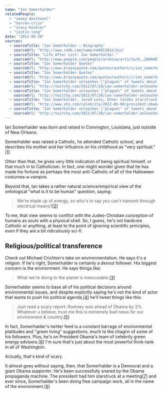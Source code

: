 ```yaml
---
name: "Ian Somerhalder"
relatedPeople:
  - "zooey-deschanel"
  - "darren-criss"
  - "stacy-keibler"
  - "justin-long"
date: "2012-08-20"
sources:
  - sourceTitle: "Ian Somerhalder – Biography"
    sourceUrl: "http://www.imdb.com/name/nm0813812/bio"
  - sourceTitle: "Life After Lost: Ian Somerhalder."
    sourceUrl: "http://www.people.com/people/archive/article/0,,20060073,00.html"
  - sourceTitle: "Ian Somerhalder Quotes"
    sourceUrl: "http://www.brainyquote.com/quotes/authors/i/ian_somerhalder_3.html"
  - sourceTitle: "Ian Somerhalder Quotes"
    sourceUrl: "http://www.brainyquote.com/quotes/authors/i/ian_somerhalder_2.html"
  - sourceTitle: "Ian Somerhalder unleashes \"plague\" of tweets about Obama and global warming"
    sourceUrl: "http://twitchy.com/2012/07/28/ian-somerhalder-unleashes-plague-of-tweets-about-obama-and-global-warming/"
  - sourceTitle: "Ian Somerhalder unleashes \"plague\" of tweets about Obama and global warming"
    sourceUrl: "http://twitchy.com/2012/07/28/ian-somerhalder-unleashes-plague-of-tweets-about-obama-and-global-warming/"
  - sourceTitle: "Ian Somerhalder, Jared Leto, Other Celebs Starstruck At Meeting With President Obama"
    sourceUrl: "http://www.vh1.com/celebrity/2012-06-08/president-obama-has-private-breakfast-meeting-for-young-america-effort-with-25-hollywood-stars/"
  - sourceTitle: "Ian Somerhalder unleashes \"plague\" of tweets about Obama and global warming"
    sourceUrl: "http://twitchy.com/2012/07/28/ian-somerhalder-unleashes-plague-of-tweets-about-obama-and-global-warming/"
---
```


Ian Somerhalder was born and raised in Convington, Louisiana, just outside of New Orleans.

Somerhalder was raised a Catholic, he attended Catholic school, and describes his mother and her influence on his childhood as "very spiritual."<a class="source-citation" href="http://www.imdb.com/name/nm0813812/bio" title="Ian Somerhalder – Biography">[1]</a>

Other than that, he gives very little indication of being spiritual himself, or that much in to Catholicism. In fact, one might wonder given that he has made his fortune as perhaps the most anti-Catholic of all of the Halloween costumes–a vampire.

Beyond that, Ian takes a rather natural science/empirical view of the ontological "what is it to be human" question, saying:

>We're made up of energy, so who's to say you can't transmit through electrical means?<a class="source-citation" href="http://www.people.com/people/archive/article/0,,20060073,00.html" title="Life After Lost: Ian Somerhalder.">[2]</a>

To me, that view seems to conflict with the Judeo-Christian conception of humans as souls with a physical shell. So, I guess, he's not hardcore Catholic or anything, at least to the point of ignoring scientific principles, even if they are a bit ridiculously sci-fi.


## Religious/political transference

Check out Michael Crichton's take on environmentalism. He says it's a religion. If he's right, Somerhalder is certainly a devout follower. His biggest concern is the environment. He says things like:

>What we're doing to the planet is inexcusable.<a class="source-citation" href="http://www.brainyquote.com/quotes/authors/i/ian_somerhalder_3.html" title="Ian Somerhalder Quotes">[3]</a>

Somerhalder seems to base all of his political decisions around environmental issues, and despite explicitly saying he's not the kind of actor that wants to push his political agenda,<a class="source-citation" href="http://www.brainyquote.com/quotes/authors/i/ian_somerhalder_2.html" title="Ian Somerhalder Quotes">[4]</a> he'll tweet things like this:

>Just read a scary report: Romney was ahead of Obama by 2%. Whatever u believe, trust me this is extremely bad news for our environment & country.<a class="source-citation" href="http://twitchy.com/2012/07/28/ian-somerhalder-unleashes-plague-of-tweets-about-obama-and-global-warming/" title="Ian Somerhalder unleashes &quot;plague&quot; of tweets about Obama and global warming">[5]</a>

In fact, Somerhalder's twitter feed is a constant barrage of environmental platitudes and "green living" suggestions, much to the chagrin of some of his followers. Plus, he's on President Obama's team of celebrity green energy advisers.<a class="source-citation" href="http://twitchy.com/2012/07/28/ian-somerhalder-unleashes-plague-of-tweets-about-obama-and-global-warming/" title="Ian Somerhalder unleashes &quot;plague&quot; of tweets about Obama and global warming">[6]</a> I'm sure that's just about the most powerful think-tank in all of Washington.

Actually, that's kind of scary.

It almost goes without saying, then, that Somerhalder is a Democrat and a giant Obama supporter. He's been successfully snared by the Obama propaganda machine. The president had him starstruck at a meeting<a class="source-citation" href="http://www.vh1.com/celebrity/2012-06-08/president-obama-has-private-breakfast-meeting-for-young-america-effort-with-25-hollywood-stars/" title="Ian Somerhalder, Jared Leto, Other Celebs Starstruck At Meeting With President Obama">[7]</a> and ever since, Somerhalder's been doing free campaign work, all in the name of the environment.<a class="source-citation" href="http://twitchy.com/2012/07/28/ian-somerhalder-unleashes-plague-of-tweets-about-obama-and-global-warming/" title="Ian Somerhalder unleashes &quot;plague&quot; of tweets about Obama and global warming">[8]</a>